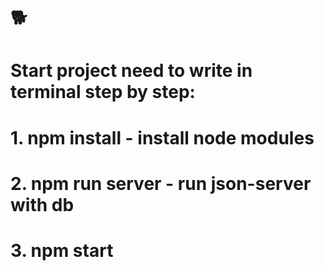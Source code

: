 # 🐕 
# Start project need to write in terminal step by step:
# 1. npm install - install node modules
# 2. npm run server - run json-server with db
# 3. npm start 

